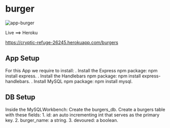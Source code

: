 # burger

![app-burger](https://user-images.githubusercontent.com/47442758/59559050-3dd1ce00-8fc5-11e9-9a74-a451f49697ac.png)

Live ==> Heroku

https://cryptic-refuge-26245.herokuapp.com/burgers

## App Setup
For this App we require to install: 
. Install the Express npm package: npm install express.
. Install the Handlebars npm package: npm install express-handlebars.
. Install MySQL npm package: npm install mysql.

## DB Setup

Inside the MySQLWorkbench:
  Create the burgers_db.
  Create a burgers table with these fields:
    1. id: an auto incrementing int that serves as the primary key.
    2. burger_name: a string.
    3. devoured: a boolean.
